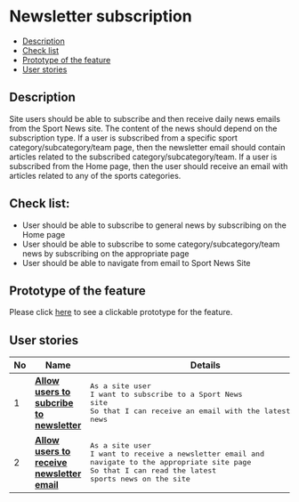 # Newsletter subscription

- [Description](#description)
- [Check list](#check-list)
- [Prototype of the feature](#prototype-of-the-feature)
- [User stories](#user-stories)

## Description

Site users should be able to subscribe and then receive daily news emails from the Sport News site. The content of the news should depend on the subscription type. If a user is subscribed from a specific sport category/subcategory/team page, then the newsletter email should contain articles related to the subscribed category/subcategory/team. If a user is subscribed from the Home page, then the user should receive an email with articles related to any of the sports categories.

## Check list:

- User should be able to subscribe to general news by subscribing on the Home page
- User should be able to subscribe to some category/subcategory/team news by subscribing on the appropriate page
- User should be able to navigate from email to Sport News Site

## Prototype of the feature

  Please click [here](https://www.figma.com/proto/9TMDdhuvrYo8qNJh90uklV/Newsletter-Email?node-id=0%3A1&scaling=min-zoom) to see a clickable prototype for the feature.

## User stories

No           |      Name     |   Details
------------ | ------------- | -------------
1 |[**Allow users to subcribe to newsletter**](/products/sport_news_portal/web_application_features/newsletter_email/user_stories/send_newsletter_email)|<pre>As a site user<br>I want to subscribe to a Sport News site<br>So that I can receive an email with the latest sports news</pre>
2 |[**Allow users to receive newsletter email**](/products/sport_news_portal/web_application_features/newsletter_email/user_stories/send_newsletter_email)|<pre>As a site user<br>I want to receive a newsletter email and navigate to the appropriate site page<br>So that I can read the latest sports news on the site</pre>
